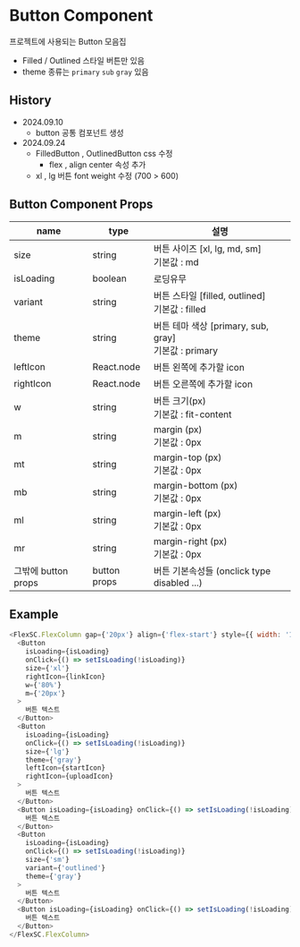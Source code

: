 # Button Component

프로젝트에 사용되는 Button 모음집

- Filled / Outlined 스타일 버튼만 있음
- theme 종류는 `primary` `sub` `gray` 있음

## History

- 2024.09.10
  - button 공통 컴포넌트 생성
- 2024.09.24
  - FilledButton , OutlinedButton css 수정
    - flex , align center 속성 추가
  - xl , lg 버튼 font weight 수정 (700 > 600)

## Button Component Props

| name                | type         | 설명                                                       |
| ------------------- | ------------ | ---------------------------------------------------------- |
| size                | string       | 버튼 사이즈 [xl, lg, md, sm] <br/> 기본값 : md             |
| isLoading           | boolean      | 로딩유무                                                   |
| variant             | string       | 버튼 스타일 [filled, outlined] <br/> 기본값 : filled       |
| theme               | string       | 버튼 테마 색상 [primary, sub, gray] <br/> 기본값 : primary |
| leftIcon            | React.node   | 버튼 왼쪽에 추가할 icon                                    |
| rightIcon           | React.node   | 버튼 오른쪽에 추가할 icon                                  |
| w                   | string       | 버튼 크기(px) <br/> 기본값 : fit-content                   |
| m                   | string       | margin (px) <br/> 기본값 : 0px                             |
| mt                  | string       | margin-top (px) <br/> 기본값 : 0px                         |
| mb                  | string       | margin-bottom (px) <br/> 기본값 : 0px                      |
| ml                  | string       | margin-left (px) <br/> 기본값 : 0px                        |
| mr                  | string       | margin-right (px) <br/> 기본값 : 0px                       |
| 그밖에 button props | button props | 버튼 기본속성들 (onclick type disabled ...)                |

## Example

```js
<FlexSC.FlexColumn gap={'20px'} align={'flex-start'} style={{ width: '100%' }}>
  <Button
    isLoading={isLoading}
    onClick={() => setIsLoading(!isLoading)}
    size={'xl'}
    rightIcon={linkIcon}
    w={'80%'}
    m={'20px'}
  >
    버튼 텍스트
  </Button>
  <Button
    isLoading={isLoading}
    onClick={() => setIsLoading(!isLoading)}
    size={'lg'}
    theme={'gray'}
    leftIcon={startIcon}
    rightIcon={uploadIcon}
  >
    버튼 텍스트
  </Button>
  <Button isLoading={isLoading} onClick={() => setIsLoading(!isLoading)} variant={'outlined'} ml={'20px'}>
    버튼 텍스트
  </Button>
  <Button
    isLoading={isLoading}
    onClick={() => setIsLoading(!isLoading)}
    size={'sm'}
    variant={'outlined'}
    theme={'gray'}
  >
    버튼 텍스트
  </Button>
  <Button isLoading={isLoading} onClick={() => setIsLoading(!isLoading)} disabled>
    버튼 텍스트
  </Button>
</FlexSC.FlexColumn>
```
